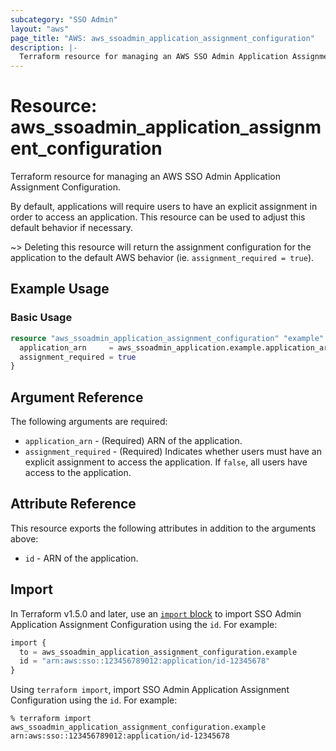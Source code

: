 ```yaml
---
subcategory: "SSO Admin"
layout: "aws"
page_title: "AWS: aws_ssoadmin_application_assignment_configuration"
description: |-
  Terraform resource for managing an AWS SSO Admin Application Assignment Configuration.
---
```

# Resource: aws_ssoadmin_application_assignment_configuration

Terraform resource for managing an AWS SSO Admin Application Assignment Configuration.

By default, applications will require users to have an explicit assignment in order to access an application.
This resource can be used to adjust this default behavior if necessary.

~> Deleting this resource will return the assignment configuration for the application to the default AWS behavior (ie. `assignment_required = true`).

## Example Usage

### Basic Usage

```terraform
resource "aws_ssoadmin_application_assignment_configuration" "example" {
  application_arn     = aws_ssoadmin_application.example.application_arn
  assignment_required = true
}
```

## Argument Reference

The following arguments are required:

* `application_arn` - (Required) ARN of the application.
* `assignment_required` - (Required) Indicates whether users must have an explicit assignment to access the application. If `false`, all users have access to the application.

## Attribute Reference

This resource exports the following attributes in addition to the arguments above:

* `id` - ARN of the application.

## Import

In Terraform v1.5.0 and later, use an [`import` block](https://developer.hashicorp.com/terraform/language/import) to import SSO Admin Application Assignment Configuration using the `id`. For example:

```terraform
import {
  to = aws_ssoadmin_application_assignment_configuration.example
  id = "arn:aws:sso::123456789012:application/id-12345678"
}
```

Using `terraform import`, import SSO Admin Application Assignment Configuration using the `id`. For example:

```console
% terraform import aws_ssoadmin_application_assignment_configuration.example arn:aws:sso::123456789012:application/id-12345678
```
